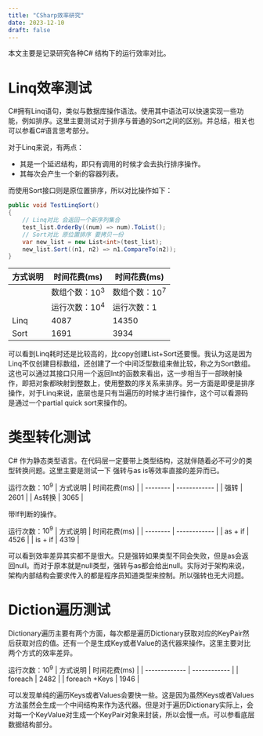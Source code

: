 ```yaml
---
title: "CSharp效率研究"
date: 2023-12-10
draft: false
---
```



本文主要是记录研究各种C# 结构下的运行效率对比。

# Linq效率测试

C#拥有Linq语句，类似与数据库操作语法。使用其中语法可以快速实现一些功能，例如排序。这里主要测试对于排序与普通的Sort之间的区别。并总结，相关也可以参看C#语言思考部分。

对于Linq来说，有两点：

* 其是一个延迟结构，即只有调用的时候才会去执行排序操作。
* 其每次会产生一个新的容器列表。

而使用Sort接口则是原位置排序，所以对比操作如下：

```csharp
public void TestLinqSort()
{
    // Linq对比 会返回一个新序列集合
    test_list.OrderBy((num) => num).ToList();
    // Sort对比 原位置排序 要拷贝一份
    var new_list = new List<int>(test_list);
    new_list.Sort((n1, n2) => n1.CompareTo(n2));
}
```

| 方式说明 | 时间花费(ms)     | 时间花费(ms)     |
| -------- | ---------------- | ---------------- |
|          | 数组个数：$10^3$ | 数组个数：$10^7$ |
|          | 运行次数：$10^4$ | 运行次数：1      |
| Linq     | 4087             | 14350            |
| Sort     | 1691             | 3934             |

可以看到Linq耗时还是比较高的，比copy创建List+Sort还要慢。我认为这是因为Linq不仅创建目标数组，还创建了一个中间泛型数组来做比较，称之为Sort数组。这也可以通过其接口只用一个返回Int的函数来看出，这一步相当于一部映射操作，即把对象都映射到整数上，使用整数的序关系来排序。另一方面是即便是排序操作，对于Linq来说，底层也是只有当遍历的时候才进行操作，这个可以看源码是通过一个partial quick sort来操作的。




# 类型转化测试

C# 作为静态类型语言。在代码层一定要带上类型结构，这就伴随着必不可少的类型转换问题。这里主要是测试一下 强转与as is等效率直接的差异而已。

运行次数：$10^9$
| 方式说明 | 时间花费(ms) |
| -------- | ------------ |
| 强转     | 2601         |
| As转换   | 3065         |

带If判断的操作。

运行次数：$10^9$
| 方式说明 | 时间花费(ms) |
| -------- | ------------ |
| as + if  | 4526         |
| is + if  | 4319         |


可以看到效率差异其实都不是很大。只是强转如果类型不同会失败，但是as会返回null。而对于原本就是null类型，强转与as都会给出null。实际对于架构来说，架构内部结构会要求传入的都是程序员知道类型来控制。所以强转也无大问题。

# Diction遍历测试

Dictionary遍历主要有两个方面，每次都是遍历Dictionary获取对应的KeyPair然后获取对应的值。还有一个是生成Key或者Value的迭代器来操作。这里主要对比两个方式的效率差异。


运行次数：$10^9$
| 方式说明      | 时间花费(ms) |
| ------------- | ------------ |
| foreach       | 2482         |
| foreach +Keys | 1946         |


可以发现单纯的遍历Keys或者Values会要快一些。这是因为虽然Keys或者Values方法虽然会生成一个中间结构来作为迭代器。但是对于遍历Dictionary实际上，会对每一个KeyValue对生成一个KeyPair对象来封装，所以会慢一点。可以参看底层数据结构部分。